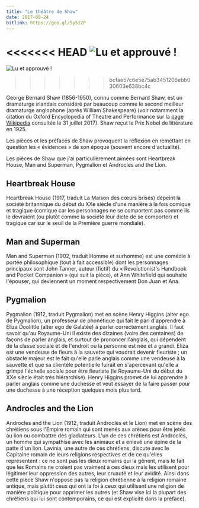 ```yaml
---
title: "Le théâtre de Shaw"
date: 2017-08-24
bitlink: https://goo.gl/5y5zZP
---
```


<<<<<<< HEAD
![Lu et approuvé !](/images/lu_et_approuve/Lu_et_approuv.png) 
=======
![Lu et approuvé !](/images/lu_et_approuve/Lu_et_approuv.jpg) 
>>>>>>> bcfae57c6e5e75ab3451206ebb030603e638bc4c

George Bernard Shaw (1856-1950), connu comme Bernard Shaw, est un dramaturge irlandais considéré par beaucoup comme le second meilleur dramaturge anglophone (après William Shakespeare) (voir notamment la citation du Oxford Encyclopedia of Theatre and Performance sur la [page Wikipedia](https://en.wikipedia.org/wiki/George_Bernard_Shaw) consultée le 31 juillet 2017). Shaw reçut le Prix Nobel de littérature en 1925.

Les pièces et les préfaces de Shaw provoquent la réflexion en remettant en question les « évidences » de son époque (souvent encore d'actualité).

Les pièces de Shaw que j'ai particulièrement aimées sont Heartbreak House, Man and Superman, Pygmalion et Androcles and the Lion.

## Heartbreak House ##

Heartbreak House (1917, traduit La Maison des cœurs brisés) dépeint la société britannique du début du XXe siècle d'une manière à la fois comique et tragique (comique car les personnages ne se comportent pas comme ils le devraient (ou plutôt comme la société leur dicte de se comporter) et tragique car sur le seuil de la Première guerre mondiale).

## Man and Superman ##

Man and Superman (1902, traduit Homme et surhomme) est une comédie à portée philosophique (tout à fait accessible) dont les personnages principaux sont John Tanner, auteur (fictif) du « Revolutionist's Handbook and Pocket Companion » (qui suit la pièce), et Ann Whitefield qui souhaite l'épouser, qui deviennent un moment respectivement Don Juan et Ana.

## Pygmalion ##

Pygmalion (1912, traduit Pygmalion) met en scène Henry Higgins (alter ego de Pygmalion), un professeur de phonétique qui fait le pari d'apprendre à Eliza Doolittle (alter ego de Galatée) à parler correctement anglais. Il faut savoir qu'au Royaume-Uni il existe des dizaines (voire des centaines) de façons de parler anglais, et surtout de prononcer l'anglais, qui dépendent de la classe sociale et de l'endroit où la personne est née et a grandi. Eliza est une vendeuse de fleurs à la sauvette qui voudrait devenir fleuriste ; un obstacle majeur est le fait qu'elle parle anglais comme une vendeuse à la sauvette et que sa clientèle potentielle fuirait en s'apercevant qu'elle a grimpé l'échelle sociale pour être fleuriste (le Royaume-Uni du début du XXe siècle était très hiérarchisé). Henry Higgins promet de lui apprendre à parler anglais comme une duchesse et veut essayer de la faire passer pour une duchesse à une réception quelques mois plus tard.

## Androcles and the Lion ##

Androcles and the Lion (1912, traduit Androclès et le Lion) met en scène des chrétiens sous l'Empire romain qui sont menés aux arènes pour être jetés au lion ou combattre des gladiateurs. L'un de ces chrétiens est Androclès, un homme qui sympathise avec les animaux et a enlevé une épine de la patte d'un lion. Lavinia, une autre de ces chrétiens, discute avec le Capitaine romain de leurs religions respectives et de ce qu'elles représentent : ce ne sont pas les dieux romains qui la gênent, mais le fait que les Romains ne croient pas vraiment à ces dieux mais les utilisent pour légitimer leur oppression des autres, leur cruauté et leur avidité. Ainsi dans cette pièce Shaw n'oppose pas la religion chrétienne à la religion romaine antique, mais plutôt ceux qui ont la foi à ceux qui utilisent une religion de manière politique pour opprimer les autres (et Shaw vise ici la plupart des chrétiens qui lui sont contemporains, ce qui est explicité dans la préface).

